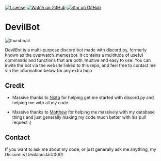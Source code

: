 [![License](https://img.shields.io/badge/License-Apache%202.0-blue.svg)](https://opensource.org/licenses/Apache-2.0)
[![Watch on GitHub](https://img.shields.io/github/watchers/DevilJamJar/DevilBot.svg?style=social)](https://github.com/DevilJamJar/DevilBot/watchers)
[![Star on GitHub](https://img.shields.io/github/stars/DevilJamJar/DevilBot.svg?style=social)](https://github.com/DevilJamJar/DevilBot/stargazers)

<h1>DevilBot</h1>

![thumbnail](https://i.imgur.com/Ak6nmwp.png)

DevilBot is a multi-purpose discord bot made with discord.py, formerly known as the overwatch_memesbot. It contains a multitude of useful commands and functions that are both intuitive and easy to use. You can invite the bot via the website linked to this repo, and feel free to contact me via the information below for any extra help


## Credit
- Massive thanks to [Niztg](https://github.com/niztg) for helping get me started with discord.py and helping me with all my code

- Massive thanks to [Matthew](https://github.com/DankDumpster) for helping me massively with my database things and just generally making my code much better with his pull request :)

## Contact
If you want to ask me about my code, or just generally ask me anything, my Discord is DevilJamJar#0001
